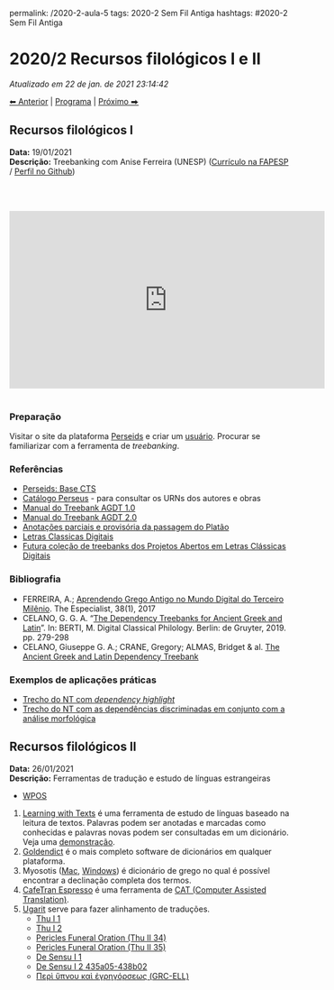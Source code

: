 permalink: /2020-2-aula-5
tags: 2020-2 Sem Fil Antiga
hashtags: #2020-2 Sem Fil Antiga

# 2020/2 Recursos filológicos I e II

*Atualizado em 22 de jan. de 2021 23:14:42*  

[⬅ Anterior](2020-2-aulas-3-e-4) | [Programa](/2020-2-sem) | [Próximo ⮕](2020-2-aula-7)    

## Recursos filológicos I

**Data:** 19/01/2021   
**Descrição:** Treebanking com Anise Ferreira (UNESP) ([Currículo na FAPESP](https://bv.fapesp.br/pt/pesquisador/178426/anise-de-abreu-goncalves-dorange-ferreira/) / [Perfil no Github](https://github.com/aniseferreira))

<br><br>
<iframe width="560" height="315" src="https://www.youtube-nocookie.com/embed/8cjHg6A_7d4" frameborder="0" allow="accelerometer; autoplay; clipboard-write; encrypted-media; gyroscope; picture-in-picture" allowfullscreen></iframe>
<br><br>

### Preparação
Visitar o site da plataforma [Perseids](https://www.perseids.org) e criar um [usuário](https://sosol.perseids.org/sosol/signin). Procurar se familiarizar com a ferramenta de *treebanking*.


### Referências

- [Perseids: Base CTS](https://cts.perseids.org/read/greekLit)
- [Catálogo Perseus](https://catalog.perseus.org/) - para consultar os URNs dos autores e obras
- [Manual do Treebank AGDT 1.0](https://drive.google.com/file/d/1S2PqEoyVikzGlSvxKGWVfnb8ul945DRM/view?usp=sharing)
- [Manual do Treebank AGDT 2.0](https://github.com/PerseusDL/treebank_data/blob/master/AGDT2/guidelines/Greek_guidelines.md)
- [Anotações parciais e provisória da passagem do Platão](https://www.perseids.org/tools/arethusa/app/#/perseids?chunk=1&doc=68811)
- [Letras Classicas Digitais](https://github.com/aniseferreira/LetrasClassicasDigitais)
- [Futura coleção de treebanks dos Projetos Abertos em Letras Clássicas Digitais](https://aniseferreira.github.io/treebank-template/)


### Bibliografia

- FERREIRA, A.; [Aprendendo Grego Antigo no Mundo Digital do Terceiro Milênio](https://doi.org/10.23925/2318-7115.2017v38i1a9). The Especialist, 38(1), 2017
- CELANO, G. G. A. “[The Dependency Treebanks for Ancient Greek and Latin](https://www.degruyter.com/view/book/9783110599572/10.1515/9783110599572-016.xml)”. In: BERTI, M. Digital Classical Philology. Berlin: de Gruyter, 2019. pp. 279-298
- CELANO, Giuseppe G. A.; CRANE, Gregory; ALMAS, Bridget & al. [The Ancient Greek and Latin Dependency Treebank](https://perseusdl.github.io/treebank_data/)


### Exemplos de aplicações práticas

- [Trecho do NT com *dependency highlight*](https://jktauber-com.herokuapp.com/labs/dependency-highlighting.html)
- [Trecho do NT com as dependências discriminadas em conjunto com a análise morfológica](https://jktauber-com.herokuapp.com/labs/dependency-highlighting.html)

## Recursos filológicos II

**Data:** 26/01/2021  
**Descrição:** Ferramentas de tradução e estudo de línguas estrangeiras



- [WPOS](https://mybinder.org/v2/gh/WoPoss-project/automatic_annotation/HEAD)
1. [Learning with Texts](https://learning-with-texts.sourceforge.io) é uma ferramenta de estudo de línguas baseado na leitura de textos. Palavras podem ser anotadas e marcadas como conhecidas e palavras novas podem ser consultadas em um dicionário. Veja uma [demonstração](https://learning-with-texts.sourceforge.io/testdb/index.php).
2. [Goldendict](goldendict) é o mais completo software de dicionários em qualquer plataforma.
3. Myosotis ([Mac](http://merribithouse.net/myosotis/mac), [Windows](http://merribithouse.net/myosotis/win)) é dicionário de grego no qual é possível encontrar a declinação completa dos termos.
4. [CafeTran Espresso](https://www.cafetran.com/#download) é uma ferramenta de [CAT (Computer Assisted Translation)](cat-tools).
5. [Ugarit](http://ugarit.ialigner.com) serve para fazer alinhamento de traduções.
	- [Thu I 1](http://ugarit.ialigner.com/text.php?id=25754)
	- [Thu I 2](http://ugarit.ialigner.com/text.php?id=25755)
	- [Pericles Funeral Oration (Thu II 34)](http://ugarit.ialigner.com/text.php?id=25794)
	- [Pericles Funeral Oration (Thu II 35)](http://ugarit.ialigner.com/text.php?id=25806)
	- [De Sensu I 1](http://ugarit.ialigner.com/text.php?id=26533)
	- [De Sensu I 2 435a05-438b02](http://ugarit.ialigner.com/text.php?id=26798)
	- [Περὶ ὕπνου καὶ ἐγρηγόρσεως (GRC-ELL)](http://ugarit.ialigner.com/text.php?id=26500)





